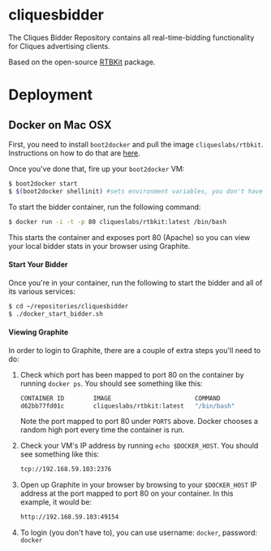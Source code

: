 # cliquesbidder
The Cliques Bidder Repository contains all real-time-bidding functionality for Cliques advertising clients.

Based on the open-source [RTBKit](https://github.com/rtbkit/rtbkit) package.

# Deployment

## Docker on Mac OSX

First, you need to install `boot2docker` and pull the image `cliqueslabs/rtbkit`.  Instructions on how to do that are [here](https://github.com/cliquesads/install-rtbkit#install_from_docker).

Once you've done that, fire up your `boot2docker` VM:

```sh
$ boot2docker start
$ $(boot2docker shellinit) #sets environment variables, you don't have to do this
```

To start the bidder container, run the following command:

```sh
$ docker run -i -t -p 80 cliqueslabs/rtbkit:latest /bin/bash
```

This starts the container and exposes port 80 (Apache) so you can view your local bidder stats in your browser using Graphite.

#### Start Your Bidder
Once you're in your container, run the following to start the bidder and all of its various services:

```sh
$ cd ~/repositories/cliquesbidder
$ ./docker_start_bidder.sh
```

#### Viewing Graphite

In order to login to Graphite, there are a couple of extra steps you'll need to do:

1. Check which port has been mapped to port 80 on the container by running `docker ps`.  You should see something like this:
    ```sh
    CONTAINER ID        IMAGE                       COMMAND             CREATED             STATUS              PORTS                   NAMES
    d62bb77fd01c        cliqueslabs/rtbkit:latest   "/bin/bash"         21 minutes ago      Up 21 minutes       0.0.0.0:49154->80/tcp   thirsty_poitras
    ```
    Note the port mapped to port 80 under `PORTS` above.  Docker chooses a random high port every time the container is run.

2. Check your VM's IP address by running `echo $DOCKER_HOST`.  You should see something like this:
   ```sh
   tcp://192.168.59.103:2376
   ```
3. Open up Graphite in your browser by browsing to your `$DOCKER_HOST` IP address at the port mapped to port 80 on your container.  In this example, it would be:
   ```sh
   http://192.168.59.103:49154
   ```
4. To login (you don't have to), you can use username: `docker`, password: `docker`